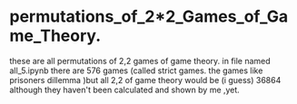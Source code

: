 # permutations_of_2*2_Games_of_Game_Theory.
these are all permutations of 2,2 games of game theory.
in file named all_5.ipynb there are 576 games (called strict games. the games like prisoners dillemma )but all 2,2 of game theory would be (i guess) 36864 although they haven't been calculated and shown  by me ,yet. 

